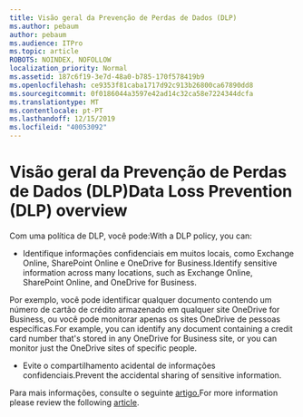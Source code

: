 ```yaml
---
title: Visão geral da Prevenção de Perdas de Dados (DLP)
ms.author: pebaum
author: pebaum
ms.audience: ITPro
ms.topic: article
ROBOTS: NOINDEX, NOFOLLOW
localization_priority: Normal
ms.assetid: 187c6f19-3e7d-48a0-b785-170f578419b9
ms.openlocfilehash: ce9353f81caba1717d92c913b26800ca67890dd8
ms.sourcegitcommit: 0f0186044a3597e42ad14c32ca58e7224344dcfa
ms.translationtype: MT
ms.contentlocale: pt-PT
ms.lasthandoff: 12/15/2019
ms.locfileid: "40053092"
---
```

# <a name="data-loss-prevention-dlp-overview"></a><span data-ttu-id="d6fcc-102">Visão geral da Prevenção de Perdas de Dados (DLP)</span><span class="sxs-lookup"><span data-stu-id="d6fcc-102">Data Loss Prevention (DLP) overview</span></span>

<span data-ttu-id="d6fcc-103">Com uma política de DLP, você pode:</span><span class="sxs-lookup"><span data-stu-id="d6fcc-103">With a DLP policy, you can:</span></span>

- <span data-ttu-id="d6fcc-104">Identifique informações confidenciais em muitos locais, como Exchange Online, SharePoint Online e OneDrive for Business.</span><span class="sxs-lookup"><span data-stu-id="d6fcc-104">Identify sensitive information across many locations, such as Exchange Online, SharePoint Online, and OneDrive for Business.</span></span>


<span data-ttu-id="d6fcc-105">Por exemplo, você pode identificar qualquer documento contendo um número de cartão de crédito armazenado em qualquer site OneDrive for Business, ou você pode monitorar apenas os sites OneDrive de pessoas específicas.</span><span class="sxs-lookup"><span data-stu-id="d6fcc-105">For example, you can identify any document containing a credit card number that's stored in any OneDrive for Business site, or you can monitor just the OneDrive sites of specific people.</span></span>

- <span data-ttu-id="d6fcc-106">Evite o compartilhamento acidental de informações confidenciais.</span><span class="sxs-lookup"><span data-stu-id="d6fcc-106">Prevent the accidental sharing of sensitive information.</span></span>


<span data-ttu-id="d6fcc-107">Para mais informações, consulte o seguinte [artigo.](https://docs.microsoft.com/office365/securitycompliance/data-loss-prevention-policies)</span><span class="sxs-lookup"><span data-stu-id="d6fcc-107">For more information please review the following [article](https://docs.microsoft.com/office365/securitycompliance/data-loss-prevention-policies).</span></span>


